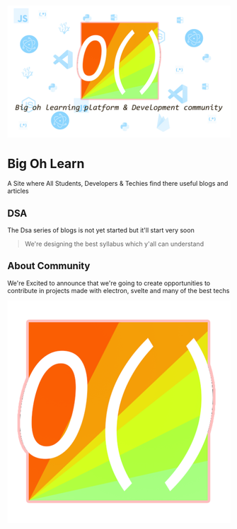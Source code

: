 ![Big oh Banner](/assets/banner.social.jpg)
# Big Oh Learn
A Site where All Students, Developers & Techies find there useful blogs and articles
## DSA
The Dsa series of blogs is not yet started but it'll start very soon
> We're designing the best syllabus which y'all can understand

## About Community
We're Excited to announce that we're going to create opportunities to contribute in projects made with electron, svelte and many of the best techs

<p align="right">
<img src="/assets/index.logo.png">
</p>